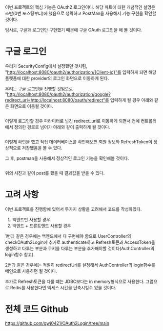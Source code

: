 <p>이번 프로젝트의 핵심 기능은 OAuth2 로그인이다. 해당 파트에 대한 개념적인 설명은 초반(0번 포스팅부터)에 했음으로 생략하고 PostMan을 사용해서 기능 구현을 확인할 것이다.</p>
<p>임시로, 구글과 로그인만 구현했기 때문에 구글 OAuth 로그인을 해 볼 것이다.</p>
<h1 id="구글-로그인">구글 로그인</h1>
<p>우리가 SecurityConfig에서 설정했던 것처럼, &quot;<a href="http://localhost:8080/oauth2/authorization/%7BClient-id%7D&quot;%EB%A5%BC">http://localhost:8080/oauth2/authorization/{Client-id}&quot;를</a> 입력하게 되면 해당 플랫폼에 대한 provider의 로그인 화면으로 이동하게 된다.</p>
<p>우리는 구글 로그인을 진행할 것임으로 &quot;<a href="http://localhost:8080/oauth2/authorization/google?redirect_uri=http://localhost:8080/oauth/redirect&quot;%EB%A5%BC">http://localhost:8080/oauth2/authorization/google?redirect_uri=http://localhost:8080/oauth/redirect&quot;를</a> 입력하게 될 경우 아래와 같은 화면으로 이동될 것이다.</p>
<p><img alt="" src="https://velog.velcdn.com/images/gwj0421/post/25d58db8-1736-45bb-920c-d5dcefe9fd9b/image.png" /></p>
<p>이렇게 로그인할 경우 파라미터로 넘긴 redirect_uri로 이동하게 되면서 전에 컨트롤러에서 정의한 경로로 넘어가 아래와 같이 출력하게 될 것이다.</p>
<p><img alt="" src="https://velog.velcdn.com/images/gwj0421/post/e5ea47af-8730-43ec-97d9-471d23621aa1/image.png" /></p>
<p>이렇게 확인을 했고 직접 데이터베이스를 확인해보면 회원 정보와 RefreshToken이 정상적으로 저장됐음을 볼 수 있다.</p>
<p>그 후, postman을 사용해서 정상적인 로그인 기능을 확인해볼 것이다.</p>
<p><img alt="" src="https://velog.velcdn.com/images/gwj0421/post/147c0d5f-86d0-498c-a6ad-30560b150542/image.png" /></p>
<p>위의 사진과 같이 post를 했을 때 결과값을 받을 수 있다.</p>
<h1 id="고려-사항">고려 사항</h1>
<p>이번 프로젝트를 진행함에 있어서 두가지 상황을 고려해서 코드를 작성하였다.</p>
<blockquote>
</blockquote>
<ol>
<li>백엔드만 사용할 경우</li>
<li>백엔드 + 프론트엔드 사용할 경우</li>
</ol>
<p>1번과 같은 경우에는 백엔드에서 다 구현해야 함으로 UserController의 checkOAuth2Login에 추가로 authenticate하고 Refresh토큰과 AccessToken을 생성하고 다루는 부분과 쿠키를 다루는 부분을 추가해야할 것이다(AuthController의 login함수 참고).</p>
<p>2번과 같은 경우에는 적절히 redirectUri를 설정해서 AuthController의 login함수를 메인으로 사용하면 될 것이다.</p>
<p>추가로 Refresh토큰을 다룰 떄는 JDBC보다는 in memory형식으로 사용한다. 그럼으로 Redis를 사용한다면 엑세스 시간을 단축시킬수 있을 것이다.</p>
<h1 id="전체-코드-github">전체 코드 Github</h1>
<p><a href="https://github.com/gwj0421/OAuth2Login/tree/main">https://github.com/gwj0421/OAuth2Login/tree/main</a></p>